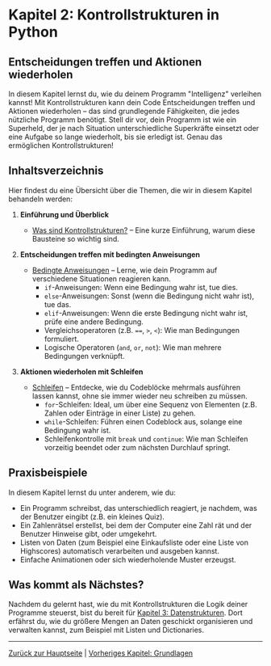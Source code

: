 # Kapitel 2: Kontrollstrukturen in Python

## Entscheidungen treffen und Aktionen wiederholen

In diesem Kapitel lernst du, wie du deinem Programm "Intelligenz" verleihen kannst! Mit Kontrollstrukturen kann dein Code Entscheidungen treffen und Aktionen wiederholen – das sind grundlegende Fähigkeiten, die jedes nützliche Programm benötigt. Stell dir vor, dein Programm ist wie ein Superheld, der je nach Situation unterschiedliche Superkräfte einsetzt oder eine Aufgabe so lange wiederholt, bis sie erledigt ist. Genau das ermöglichen Kontrollstrukturen!

## Inhaltsverzeichnis

Hier findest du eine Übersicht über die Themen, die wir in diesem Kapitel behandeln werden:

1.  **Einführung und Überblick**
    *   [Was sind Kontrollstrukturen?](Kapitel_2.md) – Eine kurze Einführung, warum diese Bausteine so wichtig sind.

2.  **Entscheidungen treffen mit bedingten Anweisungen**
    *   [Bedingte Anweisungen](Bedingte_Anweisungen.md) – Lerne, wie dein Programm auf verschiedene Situationen reagieren kann.
        *   `if`-Anweisungen: Wenn eine Bedingung wahr ist, tue dies.
        *   `else`-Anweisungen: Sonst (wenn die Bedingung nicht wahr ist), tue das.
        *   `elif`-Anweisungen: Wenn die erste Bedingung nicht wahr ist, prüfe eine andere Bedingung.
        *   Vergleichsoperatoren (z.B. `==`, `>`, `<`): Wie man Bedingungen formuliert.
        *   Logische Operatoren (`and`, `or`, `not`): Wie man mehrere Bedingungen verknüpft.

3.  **Aktionen wiederholen mit Schleifen**
    *   [Schleifen](Schleifen.md) – Entdecke, wie du Codeblöcke mehrmals ausführen lassen kannst, ohne sie immer wieder neu schreiben zu müssen.
        *   `for`-Schleifen: Ideal, um über eine Sequenz von Elementen (z.B. Zahlen oder Einträge in einer Liste) zu gehen.
        *   `while`-Schleifen: Führen einen Codeblock aus, solange eine Bedingung wahr ist.
        *   Schleifenkontrolle mit `break` und `continue`: Wie man Schleifen vorzeitig beendet oder zum nächsten Durchlauf springt.

## Praxisbeispiele

In diesem Kapitel lernst du unter anderem, wie du:
- Ein Programm schreibst, das unterschiedlich reagiert, je nachdem, was der Benutzer eingibt (z.B. ein kleines Quiz).
- Ein Zahlenrätsel erstellst, bei dem der Computer eine Zahl rät und der Benutzer Hinweise gibt, oder umgekehrt.
- Listen von Daten (zum Beispiel eine Einkaufsliste oder eine Liste von Highscores) automatisch verarbeiten und ausgeben kannst.
- Einfache Animationen oder sich wiederholende Muster erzeugst.

## Was kommt als Nächstes?

Nachdem du gelernt hast, wie du mit Kontrollstrukturen die Logik deiner Programme steuerst, bist du bereit für [Kapitel 3: Datenstrukturen](../Kapitel_3/index.md). Dort erfährst du, wie du größere Mengen an Daten geschickt organisieren und verwalten kannst, zum Beispiel mit Listen und Dictionaries.

---

[Zurück zur Hauptseite](../index.md) | [Vorheriges Kapitel: Grundlagen](../Kapitel_1/index.md)